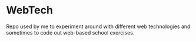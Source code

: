 # WebTech
Repo used by me to experiment around with different web technologies and sometimes to code out web-based school exercises.
